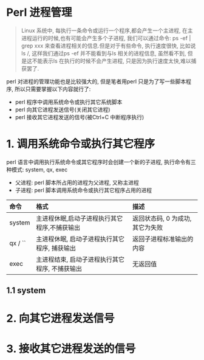 # Perl 进程管理
> Linux 系统中, 每执行一条命令或运行一个程序,都会产生一个主进程, 在主进程运行的时候,也有可能会产生多个子进程, 我们可以通过命令: ps -ef | grep xxx 来查看进程相关的信息.但是对于有些命令, 执行速度很快, 比如说ls /, 这样我们通过ps  -ef 并不能看到与ls 相关的进程信息, 虽然看不到, 但是这不能表示ls 在执行的时候不会产生进程, 只是因为执行速度太快,难以捕获罢了.

perl 对进程的管理功能也是比较强大的, 但是笔者用perl 只是为了写一些脚本程序, 所以只需要掌握以下内容就行了:
* perl 程序中调用系统命令或执行其它系统脚本
* perl 向其它进程发送信号(关闭其它进程)
* perl 接收其它进程发送的信号(被Ctrl+C 中断程序执行)


# 1. 调用系统命令或执行其它程序
perl 语言中调用执行系统命令或其它程序时会创建一个新的子进程, 执行命令有三种模式: system, qx, exec
* 父进程: perl 脚本所占用的进程为父进程, 又称主进程
* 子进程: perl 脚本调用系统命令或执行其它程序占用的进程

| 命令 | 格式 | 描述 |
| :--- | :--- | :--- |
| system | 主进程休眠,启动子进程执行其它程序,不捕获输出 | 返回状态码, 0 为成功, 其它为失败 |
| qx / `` | 主进程休眠, 启动子进程执行其它程序, 捕获输出 | 返回子进程标准输出的内容 |
| exec | 主进程结束, 启动子进程执行其它程序, 不捕获输出| 无返回值 |

## 1.1 system




# 2. 向其它进程发送信号


# 3. 接收其它进程发送的信号



